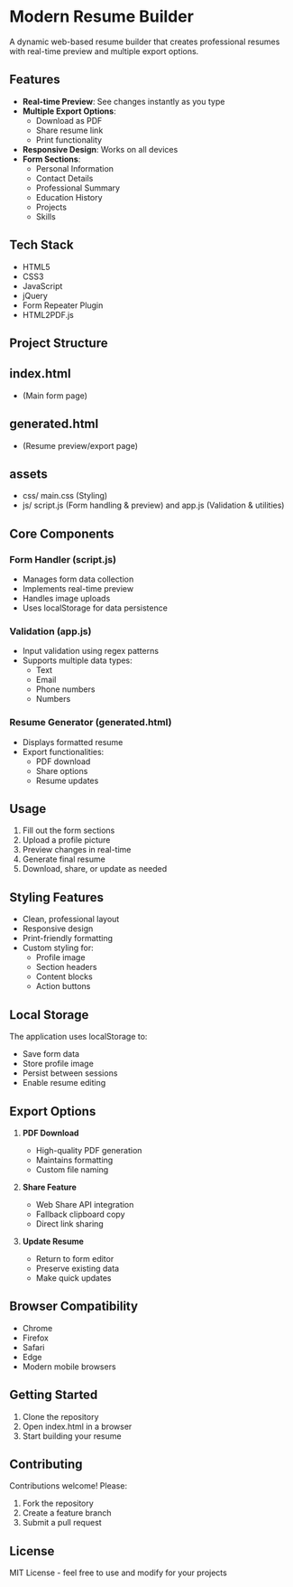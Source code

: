 # Modern Resume Builder

A dynamic web-based resume builder that creates professional resumes with real-time preview and multiple export options.

## Features

- **Real-time Preview**: See changes instantly as you type
- **Multiple Export Options**: 
  - Download as PDF
  - Share resume link
  - Print functionality
- **Responsive Design**: Works on all devices
- **Form Sections**:
  - Personal Information
  - Contact Details
  - Professional Summary
  - Education History
  - Projects
  - Skills

## Tech Stack

- HTML5
- CSS3
- JavaScript
- jQuery
- Form Repeater Plugin
- HTML2PDF.js

## Project Structure
## index.html  
- (Main form page)
## generated.html 
- (Resume preview/export page)
## assets
- css/
  main.css (Styling)
- js/
  script.js  (Form handling & preview) and 
  app.js (Validation & utilities)


## Core Components

### Form Handler (script.js)
- Manages form data collection
- Implements real-time preview
- Handles image uploads
- Uses localStorage for data persistence

### Validation (app.js)
- Input validation using regex patterns
- Supports multiple data types:
  - Text
  - Email
  - Phone numbers
  - Numbers

### Resume Generator (generated.html)
- Displays formatted resume
- Export functionalities:
  - PDF download
  - Share options
  - Resume updates

## Usage

1. Fill out the form sections
2. Upload a profile picture
3. Preview changes in real-time
4. Generate final resume
5. Download, share, or update as needed

## Styling Features

- Clean, professional layout
- Responsive design
- Print-friendly formatting
- Custom styling for:
  - Profile image
  - Section headers
  - Content blocks
  - Action buttons

## Local Storage

The application uses localStorage to:
- Save form data
- Store profile image
- Persist between sessions
- Enable resume editing

## Export Options

1. **PDF Download**
   - High-quality PDF generation
   - Maintains formatting
   - Custom file naming

2. **Share Feature**
   - Web Share API integration
   - Fallback clipboard copy
   - Direct link sharing

3. **Update Resume**
   - Return to form editor
   - Preserve existing data
   - Make quick updates

## Browser Compatibility

- Chrome
- Firefox
- Safari
- Edge
- Modern mobile browsers

## Getting Started

1. Clone the repository
2. Open index.html in a browser
3. Start building your resume

## Contributing

Contributions welcome! Please:
1. Fork the repository
2. Create a feature branch
3. Submit a pull request

## License

MIT License - feel free to use and modify for your projects
